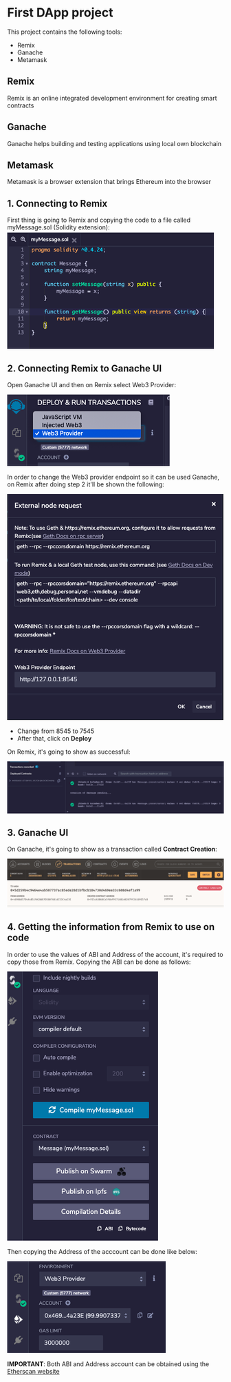 # First DApp project

This project contains the following tools:
  - Remix
  - Ganache
  - Metamask

## **Remix**
Remix is an online integrated development environment for creating smart contracts

## **Ganache**
Ganache helps building and testing applications using local own blockchain

## **Metamask**
Metamask is a browser extension that brings Ethereum into the browser

## **1. Connecting to Remix**
First thing is going to Remix and copying the code to a file called myMessage.sol (Solidity extension):
![Screenshot](docs/remix_code.png)

## **2. Connecting Remix to Ganache UI**
Open Ganache UI and then on Remix select Web3 Provider:

![Screenshot](docs/remix_ganache.png)


In order to change the Web3 provider endpoint so it can be used Ganache, on Remix after doing step 2 it'll be shown the following:

![Screenshot](docs/external_node_request.png)

  - Change from 8545 to 7545
  - After that, click on **Deploy**

On Remix, it's going to show as successful:

![Screenshot](docs/remix_success_deploy.png)

## **3. Ganache UI**
On Ganache, it's going to show as a transaction called **Contract Creation**:

![Screenshot](docs/ganache_transaction_contract.png)

## **4. Getting the information from Remix to use on code**
In order to use the values of ABI and Address of the account, it's required to copy those from Remix.
Copying the ABI can be done as follows:

![Screenshot](docs/remix_copy_abi.png)

Then copying the Address of the acccount can be done like below:

![Screenshot](docs/remix_address_copy.png)

**IMPORTANT**: Both ABI and Address account can be obtained using the [Etherscan website](https://etherscan.io/address/0xdac17f958d2ee523a2206206994597c13d831ec7)
